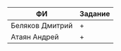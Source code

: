 | ФИ                        | Задание    |
| --------------------------|------------|
| Беляков Дмитрий           |+           |
| Атаян Андрей              |+           |

